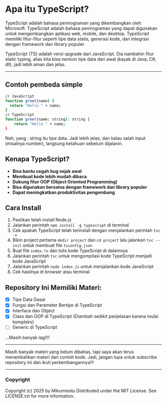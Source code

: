 # Apa itu TypeScript?

TypeScript adalah bahasa pemrograman yang dikembangkan oleh Microsoft. TypeScript adalah bahasa pemrograman yang dapat digunakan untuk mengembangkan aplikasi web, mobile, dan desktop. TypeScript memiliki fitur-fitur seperti tipe data statis, generasi kode, dan integrasi dengan framework dan library populer.

TypeScript (TS) adalah versi upgrade dari JavaScript. Dia nambahin fitur static typing, alias kita bisa nentuin tipe data dari awal (kayak di Java, C#, dll), jadi lebih aman dan jelas.

---

## Contoh pembeda simple

```bash
// JavaScript
function greet(name) {
  return "Hello " + name;
}
// TypeScript
function greet(name: string): string {
    return "Hello " + name;
}
```

Nah, yang : string itu tipe data. Jadi lebih jelas, dan kalau salah input (misalnya number), langsung ketahuan sebelum dijalanin.

## Kenapa TypeScript?

- **Bisa bantu cegah bug sejak awal**
- **Membuat kode lebih mudah dibaca**
- **Dukung fitur OOP (Object Oriented Programming)**
- **Bisa digunakan bersama dengan framework dan library populer**
- **Dapat meningkatkan produktivitas pengembang**

## Cara Install

1. Pastikan telah install Node.js
2. Jalankan perintah `npm install -g typescript` di terminal
3. Cek apakah TypeScript telah terinstall dengan menjalankan perintah `tsc -v`
4. Bikin project pertama `mkdir project` dan `cd project` lalu jalankan `tsc --init` untuk membuat file `tsconfig.json`
5. Buat file `index.ts` dan tulis kode TypeScript di dalamnya
6. Jalankan perintah `tsc` untuk mengompilasi kode TypeScript menjadi kode JavaScript
7. Jalankan perintah `node index.js` untuk menjalankan kode JavaScript
8. Cek hasilnya di browser atau terminal

## Repository Ini Memiliki Materi:

- [x] Tipe Data Dasar
- [x] Fungsi dan Parameter Bertipe di TypeScript
- [x] Interface dan Object
- [x] Class dan OOP di TypeScript (Diambah sedikit penjelasan karena mulai kompleks)
- [ ] Generic di TypeScript

...Masih banyak lagi!!!

---

Masih banyak materi yang belum dibahas, tapi saya akan terus menambahkan materi dan contoh kode. Jadi, jangan lupa untuk subscribe repository ini dan ikuti perkembangannya!!!

---

### Copyright

Copyright (c) 2025 by Mikumiestu
Distributed under the MIT License. See LICENSE.txt for more information.
